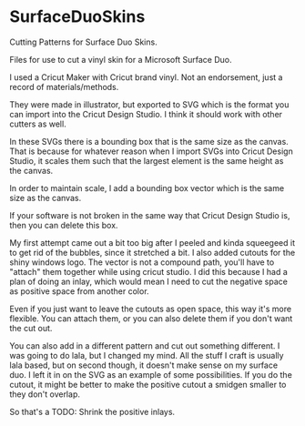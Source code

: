 # SurfaceDuoSkins
Cutting Patterns for Surface Duo Skins.

Files for use to cut a vinyl skin for a Microsoft Surface Duo.

I used a Cricut Maker with Cricut brand vinyl.  Not an endorsement, just a record of materials/methods.

They were made in illustrator, but exported to SVG which is the format you can import into the Cricut Design Studio.  I think it should work with other cutters as well.

In these SVGs there is a bounding box that is the same size as the canvas.  That is because for whatever reason when I import SVGs into Cricut Design Studio, it scales them such that the largest element is the same height as the canvas.

In order to maintain scale, I add a bounding box vector which is the same size as the canvas.

If your software is not broken in the same way that Cricut Design Studio is, then you can delete this box.

My first attempt came out a bit too big after I peeled and kinda squeegeed it to get rid of the bubbles, since it stretched a bit.  I also added cutouts for the shiny windows logo.  The vector is not a compound path, you'll have to "attach" them together while using cricut studio.  I did this because I had a plan of doing an inlay, which would mean I need to cut the negative space as positive space from another color.

Even if you just want to leave the cutouts as open space, this way it's more flexible.  You can attach them, or you can also delete them if you don't want the cut out.

You can also add in a different pattern and cut out something different.  I was going to do lala, but I changed my mind.  All the stuff I craft is usually lala based, but on second though, it doesn't make sense on my surface duo.  I left it in on the SVG as an example of some possibilities.  If you do the cutout, it might be better to make the positive cutout a smidgen smaller to they don't overlap.

So that's a TODO: Shrink the positive inlays.


